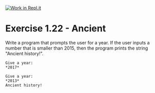 [![Work in Repl.it](https://classroom.github.com/assets/work-in-replit-14baed9a392b3a25080506f3b7b6d57f295ec2978f6f33ec97e36a161684cbe9.svg)](https://classroom.github.com/online_ide?assignment_repo_id=5362965&assignment_repo_type=AssignmentRepo)
# Exercise 1.22 - Ancient

Write a program that prompts the user for a year. If the user inputs a number that is smaller than 2015, then the program prints the string "Ancient history!".

```plaintext
Give a year:
*2017*
```

```plaintext
Give a year:
*2013*
Ancient history!
```
